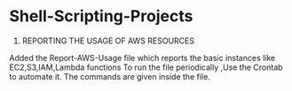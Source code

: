 # Shell-Scripting-Projects


1. REPORTING THE USAGE OF AWS RESOURCES 

Added the Report-AWS-Usage file which reports the basic instances like EC2,S3,IAM,Lambda functions
To run the file periodically ,Use the Crontab to automate it.
The commands are given inside the file.
